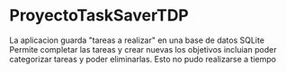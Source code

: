 # ProyectoTaskSaverTDP

La aplicacion guarda "tareas a realizar" en una base de datos SQLite
Permite completar las tareas y crear nuevas
los objetivos incluian poder categorizar tareas y poder eliminarlas. Esto no pudo realizarse a tiempo
